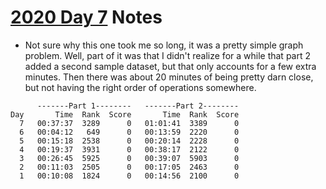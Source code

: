 # [2020 Day 7](https://adventofcode.com/2020/day/7) Notes

* Not sure why this one took me so long, it was a pretty simple graph problem. Well, part of it was that I didn't realize for a while that part 2 added a second sample dataset, but that only accounts for a few extra minutes. Then there was about 20 minutes of being pretty darn close, but not having the right order of operations somewhere.

```
      -------Part 1--------   -------Part 2--------
Day       Time  Rank  Score       Time  Rank  Score
  7   00:37:37  3289      0   01:01:41  3389      0
  6   00:04:12   649      0   00:13:59  2220      0
  5   00:15:18  2538      0   00:20:14  2228      0
  4   00:19:37  3931      0   00:38:17  2122      0
  3   00:26:45  5925      0   00:39:07  5903      0
  2   00:11:03  2505      0   00:17:05  2463      0
  1   00:10:08  1824      0   00:14:56  2100      0
```
